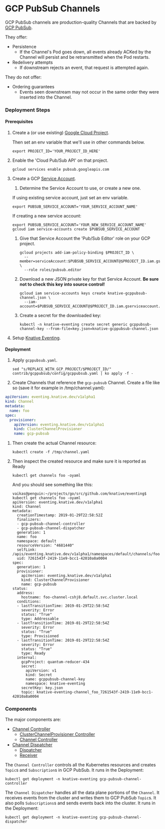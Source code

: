 # GCP PubSub Channels

GCP PubSub channels are production-quality Channels that are backed by
[GCP PubSub](https://cloud.google.com/pubsub/).

They offer:

- Persistence
  - If the Channel's Pod goes down, all events already ACKed by the Channel will
    persist and be retransmitted when the Pod restarts.
- Redelivery attempts
  - If downstream rejects an event, that request is attempted again.

They do not offer:

- Ordering guarantees
  - Events seen downstream may not occur in the same order they were inserted
    into the Channel.

### Deployment Steps

#### Prerequisites

1. Create a (or use existing)
   [Google Cloud Project](https://cloud.google.com/resource-manager/docs/creating-managing-projects).

   Then set an env variable that we'll use in other commands below.
   ```shell
   export PROJECT_ID='YOUR_PROJECT_ID_HERE'
   ```

1. Enable the 'Cloud Pub/Sub API' on that project.

   ```shell
   gcloud services enable pubsub.googleapis.com
   ```

1. Create a GCP
   [Service Account](https://console.cloud.google.com/iam-admin/serviceaccounts/project).

   1. Determine the Service Account to use, or create a new one.

    If using existing service account, just set an env variable.
    ```shell
	export PUBSUB_SERVICE_ACCOUNT='YOUR_SERVICE_ACCOUNT_NAME'
    ```

    If creating a new service account:
    ```shell
	export PUBSUB_SERVICE_ACCOUNT='YOUR_NEW_SERVICE_ACCOUNT_NAME'
    gcloud iam service-accounts create $PUBSUB_SERVICE_ACCOUNT
    ```

   1. Give that Service Account the 'Pub/Sub Editor' role on your GCP project.

      ```shell
      gcloud projects add-iam-policy-binding $PROJECT_ID \
        --member=serviceAccount:$PUBSUB_SERVICE_ACCOUNT@$PROJECT_ID.iam.gserviceaccount.com \
        --role roles/pubsub.editor
      ```

   1. Download a new JSON private key for that Service Account. **Be sure not to
      check this key into source control!**
      ```shell
      gcloud iam service-accounts keys create knative-gcppubsub-channel.json \
        --iam-account=$PUBSUB_SERVICE_ACCOUNT@$PROJECT_ID.iam.gserviceaccount.com
      ```

   1. Create a secret for the downloaded key:

      ```shell
      kubectl -n knative-eventing create secret generic gcppubsub-channel-key --from-file=key.json=knative-gcppubsub-channel.json
      ```

1. Setup [Knative Eventing](../../../DEVELOPMENT.md).

#### Deployment

1. Apply `gcppubsub.yaml`.

   ```shell
   sed "s/REPLACE_WITH_GCP_PROJECT/$PROJECT_ID/" contrib/gcppubsub/config/gcppubsub.yaml | ko apply -f -
   ```

1. Create Channels that reference the `gcp-pubsub` Channel. Create a file like so
(save it for example in /tmp/channel.yaml):

```yaml
apiVersion: eventing.knative.dev/v1alpha1
kind: Channel
metadata:
  name: foo
spec:
  provisioner:
    apiVersion: eventing.knative.dev/v1alpha1
    kind: ClusterChannelProvisioner
    name: gcp-pubsub
```

1. Then create the actual Channel resource:

   ```shell
   kubectl create -f /tmp/channel.yaml
   ```

1. Then inspect the created resource and make sure it is reported as Ready
   ```shell
   kubectl get channels foo -oyaml
   ```

   And you should see something like this:
   ```shell
   vaikas@penguin:~/projects/go/src/github.com/knative/eventing$ kubectl get channels foo -oyaml
   apiVersion: eventing.knative.dev/v1alpha1
   kind: Channel
   metadata:
     creationTimestamp: 2019-01-29T22:58:52Z
     finalizers:
     - gcp-pubsub-channel-controller
     - gcp-pubsub-channel-dispatcher
     generation: 1
     name: foo
     namespace: default
     resourceVersion: "4681440"
     selfLink: /apis/eventing.knative.dev/v1alpha1/namespaces/default/channels/foo
     uid: 7261543f-2419-11e9-bcc1-42010a8a0004
   spec:
     generation: 1
     provisioner:
       apiVersion: eventing.knative.dev/v1alpha1
       kind: ClusterChannelProvisioner
       name: gcp-pubsub
   status:
     address:
       hostname: foo-channel-cshj8.default.svc.cluster.local
     conditions:
     - lastTransitionTime: 2019-01-29T22:58:54Z
       severity: Error
       status: "True"
       type: Addressable
     - lastTransitionTime: 2019-01-29T22:58:54Z
       severity: Error
       status: "True"
       type: Provisioned
     - lastTransitionTime: 2019-01-29T22:58:54Z
       severity: Error
       status: "True"
       type: Ready
     internal:
       gcpProject: quantum-reducer-434
       secret:
         apiVersion: v1
         kind: Secret
         name: gcppubsub-channel-key
         namespace: knative-eventing
       secretKey: key.json
       topic: knative-eventing-channel_foo_7261543f-2419-11e9-bcc1-42010a8a0004
   ```

### Components

The major components are:

- [Channel Controller](../../../contrib/gcppubsub/pkg/controller)
  - [ClusterChannelProvisioner Controller](../../../contrib/gcppubsub/pkg/clusterchannelprovisioner)
  - [Channel Controller](../../../contrib/gcppubsub/pkg/channel)
- [Channel Dispatcher](../../../contrib/gcppubsub/pkg/dispatcher/cmd)
  - [Dispatcher](../../../contrib/gcppubsub/pkg/dispatcher/dispatcher)
  - [Receiver](../../../contrib/gcppubsub/pkg/dispatcher/receiver)

The `Channel Controller` controls all the Kubernetes resources and creates
`Topic`s and `Subscription`s in GCP PubSub. It runs in the Deployment:

```shell
kubectl get deployment -n knative-eventing gcp-pubsub-channel-controller
```

The `Channel Dispatcher` handles all the data plane portions of the `Channel`.
It receives events from the cluster and writes them to GCP PubSub `Topic`s. It
also polls `Subscriptions`s and sends events back into the cluster. It runs in
the Deployment:

```shell
kubectl get deployment -n knative-eventing gcp-pubsub-channel-dispatcher
```
